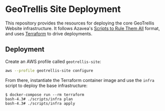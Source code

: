 # GeoTrellis Site Deployment

This repository provides the resources for deploying the core GeoTrellis Website
infrastructure. It follows Azavea's [Scripts to Rule Them
All](https://github.com/azavea/architecture/blob/master/doc/arch/adr-0000-scripts-to-rule-them-all.md)
format, and uses [Terraform](https://www.terraform.io/) to drive deployments.

Deployment
----------

Create an AWS profile called `geotrellis-site`:

```bash
aws --profile geotrellis-site configure
```

From there, instantiate the Terraform container image and use the `infra` script to deploy the base infrastructure:

```console
$ docker-compose run --rm terraform
bash-4.3# ./scripts/infra plan
bash-4.3# ./scripts/infra apply
```
